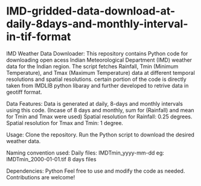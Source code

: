 # IMD-gridded-data-download-at-daily-8days-and-monthly-interval-in-tif-format
IMD Weather Data Downloader:
This repository contains Python code for downloading open acess Indian Meteorological Department (IMD) weather data for the Indian region. The script fetches Rainfall, Tmin (Minimum Temperature), and Tmax (Maximum Temperature) data at different temporal resolutions and spatial resolutions.
certain portion of the code is directly taken from IMDLIB python libaray and further developed to retrive data in geotiff format.

Data Features:
Data is generated at daily, 8-days and monthly intervals using this code. (Incase of 8 days and monthly, sum for (Rainfall) and mean for Tmin and Tmax were used)
Spatial resolution for Rainfall: 0.25 degrees.
Spatial resolution for Tmax and Tmin: 1 degree.

Usage:
Clone the repository.
Run the Python script to download the desired weather data.

Naming convention used:
Daily files: IMDTmin_yyyy-mm-dd eg: IMDTmin_2000-01-01.tif
8 days files 



Dependencies:
Python
Feel free to use and modify the code as needed. Contributions are welcome!
